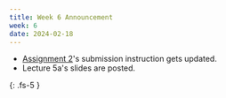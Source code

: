 ```yaml
---
title: Week 6 Announcement
week: 6
date: 2024-02-18
---
```


* [Assignment 2](/ds5110-cs5501-spring24/assignments/a2)'s submission instruction gets updated.
* Lecture 5a's slides are posted.

{: .fs-5 }
